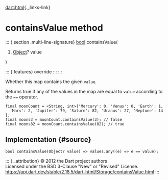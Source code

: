 [dart:html](../../dart-html/dart-html-library){._links-link}

containsValue method
====================

::: {.section .multi-line-signature}
[bool](../../dart-core/bool-class) containsValue(

1.  [Object](../../dart-core/object-class)? value

)

::: {.features}
override
:::
:::

Whether this map contains the given `value`.

Returns true if any of the values in the map are equal to `value`
according to the `==` operator.

``` {.language-dart data-language="dart"}
final moonCount = <String, int>{'Mercury': 0, 'Venus': 0, 'Earth': 1,
  'Mars': 2, 'Jupiter': 79, 'Saturn': 82, 'Uranus': 27, 'Neptune': 14 };
final moons3 = moonCount.containsValue(3); // false
final moons82 = moonCount.containsValue(82); // true
```

Implementation {#source}
--------------

``` {.language-dart data-language="dart"}
bool containsValue(Object? value) => values.any((e) => e == value);
```

::: {._attribution}
© 2012 the Dart project authors\
Licensed under the BSD 3-Clause \"New\" or \"Revised\" License.\
<https://api.dart.dev/stable/2.18.5/dart-html/Storage/containsValue.html>
:::
